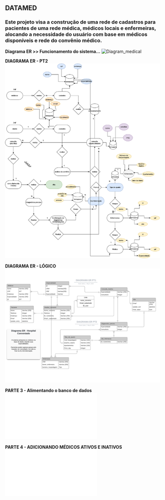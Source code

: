 <h2> DATAMED </h2>

<h3>Este projeto visa a construção de uma rede de cadastros para pacientes de uma rede médica, médicos locais e enfermeiras, alocando a necessidade do usuário com base em médicos disponíveis e rede do convênio médico.</h3>

**Diagrama ER >> Funcionamento do sistema...**
![Diagram_medical](https://github.com/kauecodify/O-Hospital-Fundamental/assets/143859403/dc092837-da4f-4534-9d4a-ff06a6373319)

**DIAGRAMA ER - PT2**
![Diagram medical PT2](Diagram_medicalPT2.drawio.png)

**DIAGRAMA ER - LÓGICO**
![Diagram medical - LOGIC](DiagramaER-LOGIC.png)

**PARTE 3 - Alimentando o banco de dados**
![Mysql](medpt3.sql)

**PARTE 4 - ADICIONANDO MÉDICOS ATIVOS E INATIVOS**
![Mysql](medpt4.sql)
